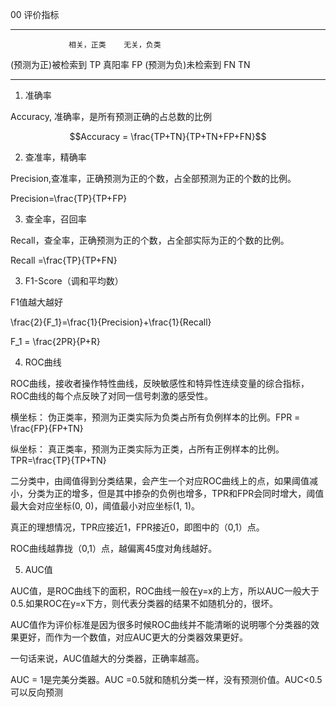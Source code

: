 00 评价指标

---

                 相关，正类    无关，负类

(预测为正)被检索到    TP 真阳率         FP
(预测为负)未检索到    FN                     TN

---

1. 准确率

Accuracy, 准确率，是所有预测正确的占总数的比例

$$Accuracy = \frac{TP+TN}{TP+TN+FP+FN}$$



2. 查准率，精确率

Precision,查准率，正确预测为正的个数，占全部预测为正的个数的比例。

Precision=\frac{TP}{TP+FP}



3. 查全率，召回率

Recall，查全率，正确预测为正的个数，占全部实际为正的个数的比例。

Recall =\frac{TP}{TP+FN}



3. F1-Score（调和平均数）

F1值越大越好

\frac{2}{F_1}=\frac{1}{Precision}+\frac{1}{Recall}

F_1 = \frac{2PR}{P+R}



4. ROC曲线

ROC曲线，接收者操作特性曲线，反映敏感性和特异性连续变量的综合指标，ROC曲线的每个点反映了对同一信号刺激的感受性。



横坐标：  伪正类率，预测为正类实际为负类占所有负例样本的比例。FPR = \frac{FP}{FP+TN}

纵坐标：   真正类率，预测为正类实际为正类，占所有正例样本的比例。TPR=\frac{TP}{TP+TN}

二分类中，由阈值得到分类结果，会产生一个对应ROC曲线上的点，如果阈值减小，分类为正的增多，但是其中掺杂的负例也增多，TPR和FPR会同时增大，阈值最大会对应坐标(0, 0)，阈值最小对应坐标(1, 1)。

真正的理想情况，TPR应接近1，FPR接近0，即图中的（0,1）点。

ROC曲线越靠拢（0,1）点，越偏离45度对角线越好。



5. AUC值

AUC值，是ROC曲线下的面积，ROC曲线一般在y=x的上方，所以AUC一般大于0.5.如果ROC在y=x下方，则代表分类器的结果不如随机分的，很坏。

AUC值作为评价标准是因为很多时候ROC曲线并不能清晰的说明哪个分类器的效果更好，而作为一个数值，对应AUC更大的分类器效果更好。

一句话来说，AUC值越大的分类器，正确率越高。

AUC = 1是完美分类器。AUC =0.5就和随机分类一样，没有预测价值。AUC<0.5 可以反向预测
